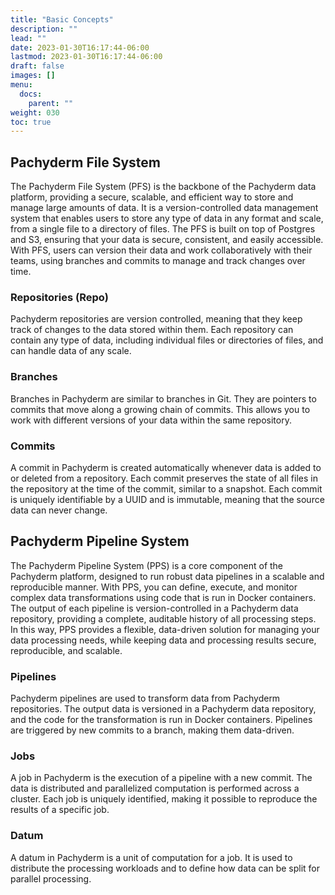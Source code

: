 ```yaml
---
title: "Basic Concepts"
description: ""
lead: ""
date: 2023-01-30T16:17:44-06:00
lastmod: 2023-01-30T16:17:44-06:00
draft: false
images: []
menu:
  docs:
    parent: ""
weight: 030
toc: true
---
```


## Pachyderm File System
The Pachyderm File System (PFS) is the backbone of the Pachyderm data platform, providing a secure, scalable, and efficient way to store and manage large amounts of data. It is a version-controlled data management system that enables users to store any type of data in any format and scale, from a single file to a directory of files. The PFS is built on top of Postgres and S3, ensuring that your data is secure, consistent, and easily accessible. With PFS, users can version their data and work collaboratively with their teams, using branches and commits to manage and track changes over time.

### Repositories (Repo)
Pachyderm repositories are version controlled, meaning that they keep track of changes to the data stored within them. Each repository can contain any type of data, including individual files or directories of files, and can handle data of any scale.

### Branches
Branches in Pachyderm are similar to branches in Git. They are pointers to commits that move along a growing chain of commits. This allows you to work with different versions of your data within the same repository.

### Commits
A commit in Pachyderm is created automatically whenever data is added to or deleted from a repository. Each commit preserves the state of all files in the repository at the time of the commit, similar to a snapshot. Each commit is uniquely identifiable by a UUID and is immutable, meaning that the source data can never change.

## Pachyderm Pipeline System
The Pachyderm Pipeline System (PPS) is a core component of the Pachyderm platform, designed to run robust data pipelines in a scalable and reproducible manner. With PPS, you can define, execute, and monitor complex data transformations using code that is run in Docker containers. The output of each pipeline is version-controlled in a Pachyderm data repository, providing a complete, auditable history of all processing steps. In this way, PPS provides a flexible, data-driven solution for managing your data processing needs, while keeping data and processing results secure, reproducible, and scalable.

### Pipelines
Pachyderm pipelines are used to transform data from Pachyderm repositories. The output data is versioned in a Pachyderm data repository, and the code for the transformation is run in Docker containers. Pipelines are triggered by new commits to a branch, making them data-driven.

### Jobs
A job in Pachyderm is the execution of a pipeline with a new commit. The data is distributed and parallelized computation is performed across a cluster. Each job is uniquely identified, making it possible to reproduce the results of a specific job.

### Datum
A datum in Pachyderm is a unit of computation for a job. It is used to distribute the processing workloads and to define how data can be split for parallel processing.
